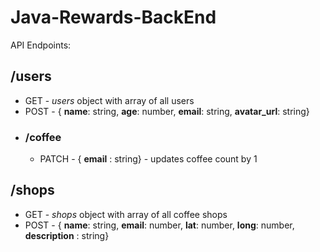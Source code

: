 # Java-Rewards-BackEnd


API Endpoints:

## /users
- GET - *users* object with array of all users
- POST - { **name**: string, **age**: number, **email**: string, **avatar_url**: string}
- ### /coffee
    - PATCH - { **email** : string} - updates coffee count by 1
## /shops
- GET - *shops* object with array of all coffee shops
- POST - { **name**: string, **email**: number, **lat**: number, **long**: number, **description** : string}